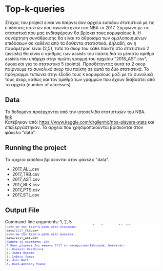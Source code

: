 # Top-k-queries

Στόχος του project είναι να παίρνει σαν αρχεία εισόδου στατιστικά με τις
επιδόσεις παικτών που αγωνίστηκαν στο NBA το 2017. Σύμφωνα με τα στατιστικά
που μας ενδιαφέρουν θα βρίσκει τους κορυφαίους k. Η συνάρτηση συνάθροισης θα
είναι το άθροισμα των ομαλοποιημένων επιδόσεων σε καθένα από τα δοθέντα στατιστικά.
Δηλαδή, αν η παράμετρος είναι (2,5), τότε το σκορ του κάθε παίκτη στο στατιστικό 2
(assists) θα είναι ο αριθμός των assists του παίκτη διά το μέγιστο αριθμό assists
που υπάρχει στην πρώτη γραμμή του αρχείου "2018_AST.csv", όμοια και για το στατιστικό
5 (points). Προσθέτοντας αυτά τα 2 σκορ παίρνουμε το συνολικό σκορ του παίκτη σε
αυτά τα δύο στατιστικά. Το πρόγραμμα τυπώνει στην έξοδο τους k κορυφαίους μαζί με
τα συνολικά τους σκορ, καθώς και τον αριθμό των γραμμών που έχουν διαβαστεί από
τα αρχεία (number of accesses).

## Data

Τα δεδομένα προέρχονται από την ιστοσελίδα στατιστικών του NBA.<br/>
[link](https://www.basketball-reference.com/)<br/>
Κατέβηκαν από: https://www.kaggle.com/drgilermo/nba-players-stats και επεξεργάστηκαν.
Τα αρχεία που χρησιμοποιούνται βρίσκονται στον φάκελο "data".


## Running the project

Τα αρχεία εισόδου βρίσκονται στον φάκελο "data".<br/>
* 2017_ALL.csv
* 2017_TRB.csv
* 2017_AST.csv
* 2017_BLK.csv
* 2017_PTS.csv
* 2017_STL.csv

## Output File

Command-line arguments: 1, 2, 5
![Alt Text](/output/result.png)
